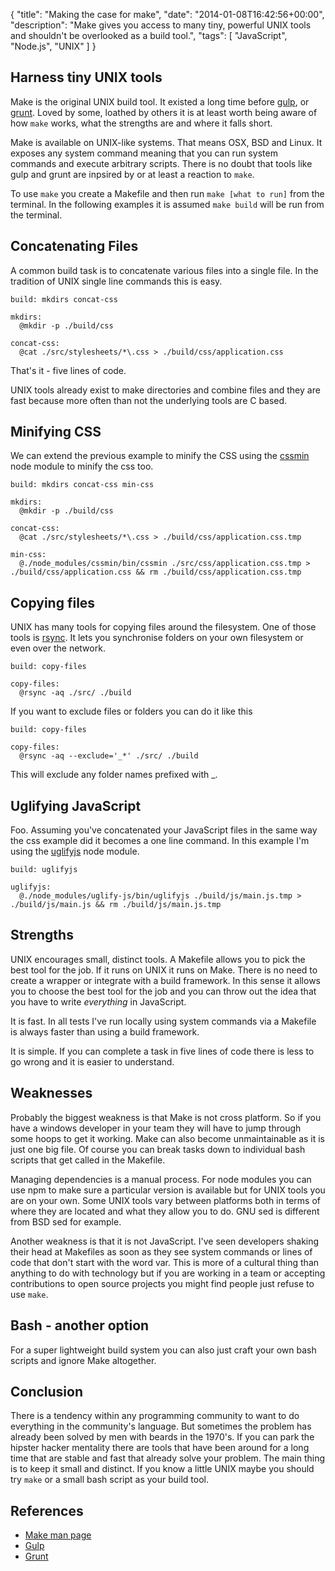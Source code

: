 {
  "title": "Making the case for make",
  "date": "2014-01-08T16:42:56+00:00",
  "description": "Make gives you access to many tiny, powerful UNIX tools and shouldn't be overlooked as a build tool.",
  "tags": [
    "JavaScript",
    "Node.js",
    "UNIX"
  ]
}

## Harness tiny UNIX tools

Make is the original UNIX build tool. It existed a long time before [gulp][2], or [grunt][3]. Loved by some, loathed by others it is at least worth being aware of how `make` works, what the strengths are and where it falls short.

Make is available on UNIX-like systems. That means OSX, BSD and Linux. It exposes any system command meaning that you can run system commands and execute arbitrary scripts. There is no doubt that tools like gulp and grunt are inpsired by or at least a reaction to `make`. 

To use `make` you create a Makefile and then run `make [what to run]` from the terminal. In the following examples it is assumed `make build` will be run from the terminal.

## Concatenating Files

A common build task is to concatenate various files into a single file. In the tradition of UNIX single line commands this is easy.

    build: mkdirs concat-css

    mkdirs:
      @mkdir -p ./build/css

    concat-css:
      @cat ./src/stylesheets/*\.css > ./build/css/application.css

That's it - five lines of code. 

UNIX tools already exist to make directories and combine files and they are fast because more often than not the underlying tools are C based. 

## Minifying CSS

We can extend the previous example to minify the CSS using the [cssmin][5] node module to minify the css too.

    build: mkdirs concat-css min-css

    mkdirs:
      @mkdir -p ./build/css

    concat-css:
      @cat ./src/stylesheets/*\.css > ./build/css/application.css.tmp

    min-css:
      @./node_modules/cssmin/bin/cssmin ./src/css/application.css.tmp > ./build/css/application.css && rm ./build/css/application.css.tmp

## Copying files

UNIX has many tools for copying files around the filesystem. One of those tools is [rsync][4]. It lets you synchronise folders on your own filesystem or even over the network.

    build: copy-files

    copy-files:
      @rsync -aq ./src/ ./build

If you want to exclude files or folders you can do it like this

    build: copy-files

    copy-files:
      @rsync -aq --exclude='_*' ./src/ ./build

This will exclude any folder names prefixed with \_.

## Uglifying JavaScript

Foo. Assuming you've concatenated your JavaScript files in the same way the css example did it becomes a one line command. In this example I'm using the [uglifyjs][6] node module.

    build: uglifyjs 

    uglifyjs:
      @./node_modules/uglify-js/bin/uglifyjs ./build/js/main.js.tmp > ./build/js/main.js && rm ./build/js/main.js.tmp

## Strengths

UNIX encourages small, distinct tools. A Makefile allows you to pick the best tool for the job. If it runs on UNIX it runs on Make. There is no need to create a wrapper or integrate with a build framework. In this sense it allows you to choose the best tool for the job and you can throw out the idea that you have to write *everything* in JavaScript.

It is fast. In all tests I've run locally using system commands via a Makefile is always faster than using a build framework.

It is simple. If you can complete a task in five lines of code there is less to go wrong and it is easier to understand.

## Weaknesses

Probably the biggest weakness is that Make is not cross platform. So if you have a windows developer in your team they will have to jump through some hoops to get it working. Make can also become unmaintainable as it is just one big file. Of course you can break tasks down to individual bash scripts that get called in the Makefile.

Managing dependencies is a manual process. For node modules you can use npm to make sure a particular version is available but for UNIX tools you are on your own. Some UNIX tools vary between platforms both in terms of where they are located and what they allow you to do. GNU sed is different from BSD sed for example. 

Another weakness is that it is not JavaScript. I've seen developers shaking their head at Makefiles as soon as they see system commands or lines of code that don't start with the word var. This is more of a cultural thing than anything to do with technology but if you are working in a team or accepting contributions to open source projects you might find people just refuse to use `make`. 

## Bash - another option

For a super lightweight build system you can also just craft your own bash scripts and ignore Make altogether. 

## Conclusion

There is a tendency within any programming community to want to do everything in the community's language. But sometimes the problem has already been solved by men with beards in the 1970's. If you can park the hipster hacker mentality there are tools that have been around for a long time that are stable and fast that already solve your problem. The main thing is to keep it small and distinct. If you know a little UNIX maybe you should try `make` or a small bash script as your build tool.

## References 

* [Make man page][1]
* [Gulp][2]
* [Grunt][3]

[1]: http://linux.die.net/man/1/make 
[2]: http://gulpjs.com/
[3]: http://gruntjs.com/
[4]: https://rsync.samba.org/ 
[5]: https://github.com/jbleuzen/node-cssmin
[6]: http://lisperator.net/uglifyjs/
